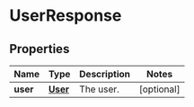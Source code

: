 

# UserResponse

## Properties

Name | Type | Description | Notes
------------ | ------------- | ------------- | -------------
**user** | [**User**](User.md) | The user. |  [optional]



